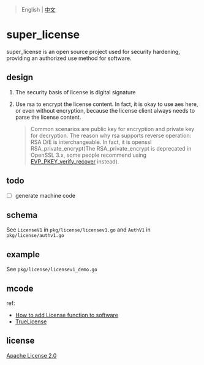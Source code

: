 > English | [中文](README.md)

# super_license
super_license is an open source project used for security hardening, providing an authorized use method for software.

## design
1. The security basis of license is digital signature
1. Use rsa to encrypt the license content. In fact, it is okay to use aes here, or even without encryption, because the license client always needs to parse the license content.

     > Common scenarios are public key for encryption and private key for decryption. The reason why rsa supports reverse operation: RSA D/E is interchangeable. In fact, it is openssl RSA_private_encrypt(The RSA_private_encrypt is deprecated in OpenSSL 3.x, some people recommend using [EVP_PKEY_verify_recover]( https://github.com/openssl/openssl/discussions/23733) instead).

## todo
- [ ] generate machine code

## schema
See `LicenseV1` in `pkg/license/licensev1.go` and `AuthV1` in `pkg/license/authv1.go`

## example
See `pkg/license/licensev1_demo.go`

## mcode
ref:
- [How to add License function to software](https://www.duidaima.com/Group/Topic/ASP.NET/15393)
- [TrueLicense](https://github.com/JCXTB/TrueLicense)

## license
[Apache License 2.0](https://github.com/apache/.github/blob/main/LICENSE)